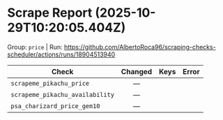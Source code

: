 # Scrape Report (2025-10-29T10:20:05.404Z)

Group: `price`  |  Run: https://github.com/AlbertoRoca96/scraping-checks-scheduler/actions/runs/18904513940

| Check | Changed | Keys | Error |
|---|:---:|:--|:--|
| `scrapeme_pikachu_price` | — |  |  |
| `scrapeme_pikachu_availability` | — |  |  |
| `psa_charizard_price_gem10` | — |  |  |
